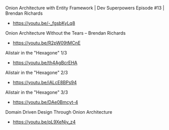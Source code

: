 Onion Architecture with Entity Framework | Dev Superpowers Episode #13 | Brendan Richards
* https://youtu.be/-_fgsbKyLq8

Onion Architecture Without the Tears – Brendan Richards
* https://youtu.be/R2pW09tMCnE

Alistair in the "Hexagone" 1/3
* https://youtu.be/th4AgBcrEHA

Alistair in the "Hexagone" 2/3
* https://youtu.be/iALcE8BPs94

Alistair in the "Hexagone" 3/3
* https://youtu.be/DAe0Bmcyt-4

Domain Driven Design Through Onion Architecture
* https://youtu.be/pL9XeNjy_z4
